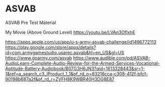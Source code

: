# ASVAB
ASVAB Pre Test Material

My Movie (Above Ground Level) https://youtu.be/LVAn3OflxhE

https://apps.apple.com/us/app/u-s-army-asvab-challenge/id1496772113
https://play.google.com/store/apps/details?id=com.armygamestudio.usarec.asvab&hl=en_US&gl=US
https://www.goarmy.com/asvab
https://www.audible.com/pd/ASVAB-AudioLearn-Complete-Audio-Review-for-the-Armed-Services-Vocational-Aptitude-Battery-Audiobook/B07G3H6JN3?qid=1613328443&sr=1-1&ref=a_search_c3_lProduct_1_1&pf_rd_p=83218cca-c308-412f-bfcf-90198b687a2f&pf_rd_r=ZVFH8K9WBR40H3DG8E87
